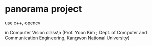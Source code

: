# panorama project
use c++, opencv

in Computer Vision class\n
(Prof. Yoon Kim ; Dept. of Computer and Communication Engineering, Kangwon National University)
